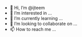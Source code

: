 - 👋 Hi, I’m @ijteem
- 👀 I’m interested in ...
- 🌱 I’m currently learning ...
- 💞️ I’m looking to collaborate on ...
- 📫 How to reach me ...

<!---
ijteem/ijteem is a ✨ special ✨ repository because its `README.md` (this file) appears on your GitHub profile.
You can click the Preview link to take a look at your changes.
--->
